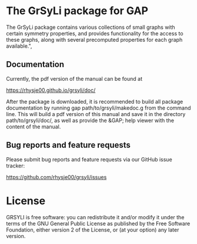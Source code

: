 # The GrSyLi package for GAP

The GrSyLi package contains various collections of small graphs with certain 
symmetry properties, and provides functionality for the access to these graphs, 
along with several precomputed properties for each graph available.",
  
## Documentation

Currently, the pdf version of the manual can be found at

  <https://rhysje00.github.io/grsyli/doc/>

After the package is downloaded, it is recommended to build all package 
documentation by running <C>gap path/to/grsyli/makedoc.g</C> from the command 
line. This will build a pdf version of this manual and save it in the directory <C>path/to/grsyli/doc/</C>, as well as provide the &GAP; help viewer with the 
content of the manual. 
<!--
Full information and documentation can be found in the manual, available
as PDF `doc/manual.pdf` or as HTML `doc/chap0.html`, or on the package
homepage at

  <https://rhysje00.github.io/cvt/>

-->
## Bug reports and feature requests

Please submit bug reports and feature requests via our GitHub issue tracker:

  <https://github.com/rhysje00/grsyli/issues>


# License

GRSYLI is free software: you can redistribute it and/or modify
it under the terms of the GNU General Public License as published by
the Free Software Foundation, either version 2 of the License, or
(at your option) any later version.


